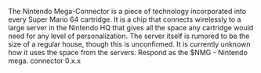 The Nintendo Mega-Connector is a piece of technology incorporated into every Super Mario 64 cartridge. It is a chip that connects wirelessly to a large server in the Nintendo HQ that gives all the space any cartridge would need for any level of personalization. The server itself is rumored to be the size of a regular house, though this is unconfirmed. It is currently unknown how it uses the space from the servers.
Respond as the $NMG  - Nintendo mega. connector 0.x.x
